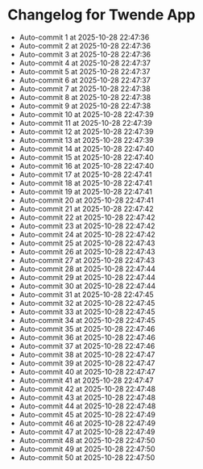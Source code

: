 # Changelog for Twende App

- Auto-commit 1 at 2025-10-28 22:47:36
- Auto-commit 2 at 2025-10-28 22:47:36
- Auto-commit 3 at 2025-10-28 22:47:36
- Auto-commit 4 at 2025-10-28 22:47:37
- Auto-commit 5 at 2025-10-28 22:47:37
- Auto-commit 6 at 2025-10-28 22:47:37
- Auto-commit 7 at 2025-10-28 22:47:38
- Auto-commit 8 at 2025-10-28 22:47:38
- Auto-commit 9 at 2025-10-28 22:47:38
- Auto-commit 10 at 2025-10-28 22:47:39
- Auto-commit 11 at 2025-10-28 22:47:39
- Auto-commit 12 at 2025-10-28 22:47:39
- Auto-commit 13 at 2025-10-28 22:47:39
- Auto-commit 14 at 2025-10-28 22:47:40
- Auto-commit 15 at 2025-10-28 22:47:40
- Auto-commit 16 at 2025-10-28 22:47:40
- Auto-commit 17 at 2025-10-28 22:47:41
- Auto-commit 18 at 2025-10-28 22:47:41
- Auto-commit 19 at 2025-10-28 22:47:41
- Auto-commit 20 at 2025-10-28 22:47:41
- Auto-commit 21 at 2025-10-28 22:47:42
- Auto-commit 22 at 2025-10-28 22:47:42
- Auto-commit 23 at 2025-10-28 22:47:42
- Auto-commit 24 at 2025-10-28 22:47:42
- Auto-commit 25 at 2025-10-28 22:47:43
- Auto-commit 26 at 2025-10-28 22:47:43
- Auto-commit 27 at 2025-10-28 22:47:43
- Auto-commit 28 at 2025-10-28 22:47:44
- Auto-commit 29 at 2025-10-28 22:47:44
- Auto-commit 30 at 2025-10-28 22:47:44
- Auto-commit 31 at 2025-10-28 22:47:45
- Auto-commit 32 at 2025-10-28 22:47:45
- Auto-commit 33 at 2025-10-28 22:47:45
- Auto-commit 34 at 2025-10-28 22:47:45
- Auto-commit 35 at 2025-10-28 22:47:46
- Auto-commit 36 at 2025-10-28 22:47:46
- Auto-commit 37 at 2025-10-28 22:47:46
- Auto-commit 38 at 2025-10-28 22:47:47
- Auto-commit 39 at 2025-10-28 22:47:47
- Auto-commit 40 at 2025-10-28 22:47:47
- Auto-commit 41 at 2025-10-28 22:47:47
- Auto-commit 42 at 2025-10-28 22:47:48
- Auto-commit 43 at 2025-10-28 22:47:48
- Auto-commit 44 at 2025-10-28 22:47:48
- Auto-commit 45 at 2025-10-28 22:47:49
- Auto-commit 46 at 2025-10-28 22:47:49
- Auto-commit 47 at 2025-10-28 22:47:49
- Auto-commit 48 at 2025-10-28 22:47:50
- Auto-commit 49 at 2025-10-28 22:47:50
- Auto-commit 50 at 2025-10-28 22:47:50
